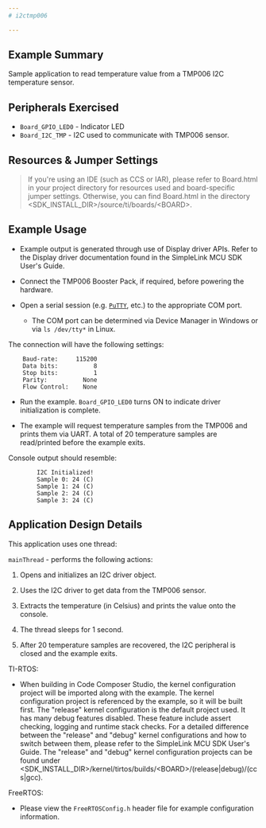 ```yaml
---
# i2ctmp006

---
```


## Example Summary

Sample application to read temperature value from a TMP006 I2C temperature
sensor.

## Peripherals Exercised

* `Board_GPIO_LED0` - Indicator LED
* `Board_I2C_TMP` - I2C used to communicate with TMP006 sensor.

## Resources & Jumper Settings

> If you're using an IDE (such as CCS or IAR), please refer to Board.html in
your project directory for resources used and board-specific jumper settings.
Otherwise, you can find Board.html in the directory
&lt;SDK_INSTALL_DIR&gt;/source/ti/boards/&lt;BOARD&gt;.


## Example Usage

* Example output is generated through use of Display driver APIs. Refer to the
Display driver documentation found in the SimpleLink MCU SDK User's Guide.

* Connect the TMP006 Booster Pack, if required, before powering the hardware.

* Open a serial session (e.g. [`PuTTY`](http://www.putty.org/ "PuTTY's
Homepage"), etc.) to the appropriate COM port.
    * The COM port can be determined via Device Manager in Windows or via
`ls /dev/tty*` in Linux.

The connection will have the following settings:
```
    Baud-rate:     115200
    Data bits:          8
    Stop bits:          1
    Parity:          None
    Flow Control:    None
```

* Run the example. `Board_GPIO_LED0` turns ON to indicate driver
initialization is complete.

* The example will request temperature samples from the TMP006 and prints them
via UART. A total of 20 temperature samples are read/printed before the
example exits.

Console output should resemble:
```
        I2C Initialized!
        Sample 0: 24 (C)
        Sample 1: 24 (C)
        Sample 2: 24 (C)
        Sample 3: 24 (C)
```

## Application Design Details

This application uses one thread:

`mainThread` - performs the following actions:

1. Opens and initializes an I2C driver object.

2. Uses the I2C driver to get data from the TMP006 sensor.

3. Extracts the temperature (in Celsius) and prints the value onto the console.

4. The thread sleeps for 1 second.

5. After 20 temperature samples are recovered, the I2C peripheral is closed
and the example exits.

TI-RTOS:

* When building in Code Composer Studio, the kernel configuration project will
be imported along with the example. The kernel configuration project is
referenced by the example, so it will be built first. The "release" kernel
configuration is the default project used. It has many debug features disabled.
These feature include assert checking, logging and runtime stack checks. For a
detailed difference between the "release" and "debug" kernel configurations and
how to switch between them, please refer to the SimpleLink MCU SDK User's
Guide. The "release" and "debug" kernel configuration projects can be found
under &lt;SDK_INSTALL_DIR&gt;/kernel/tirtos/builds/&lt;BOARD&gt;/(release|debug)/(ccs|gcc).

FreeRTOS:

* Please view the `FreeRTOSConfig.h` header file for example configuration
information.
